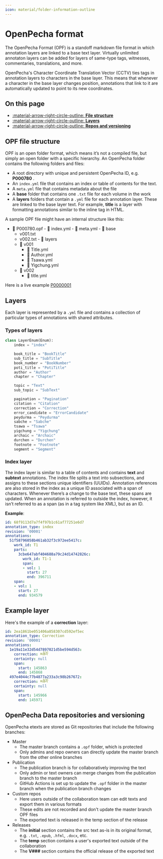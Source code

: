 ```yaml
---
icon: material/folder-information-outline
---
```


# OpenPecha format

The OpenPecha Format (OPF) is a standoff markdown file format in which annotation layers are linked to a base text layer. Virtually unlimited annotaton layers can be added for layers of same-type tags, witnesses, commentaries, translations, and more.

OpenPecha's Character Coordinate Translation Vector (CCTV) ties tags in annotation layers to characters in the base layer. This means that whenever a character in the base layer changes position, annotations that link to it are automatically updated to point to its new coordinates.

## On this page

<div class="grid cards" markdown>

- [:material-arrow-right-circle-outline: __File structure__](#opf-file-structure)
- [:material-arrow-right-circle-outline: __Layers__](#layers)
- [:material-arrow-right-circle-outline: __Repos and versioning__](#openpecha-data-repositories-and-versioning)

</div>

## OPF file structure
OPF is an open folder format, which means it’s not a compiled file, but simply an open folder with a specific hierarchy. An OpenPecha folder contains the following folders and files:

- A root directory with unique and persistent OpenPecha ID, e.g. **P000780** .
- An `index.yml` file that contains an index or table of contents for the text.
- A `meta.yml` file that contains metadata about the file
- A **base** folder that contains one `.txt` file for each volume in the work
- A **layers** folders that contain a `.yml` file for each annotation layer. These are linked to the base layer text. For example, **title** is a layer with formatting annotations similar to the <title></title> inline tag in HTML.

A sample OPF file might have an internal structure like this:

-    📁  P000780.opf
    - 📄 index.yml
    - 📄 meta.yml
    - 📁 base
        - v001.txt
        - v002.txt
    - 📁 layers
        - 📁 v001
            - 📄 Title.yml
            - 📄 Author.yml
            - 📄 Tsawa.yml
            - 📄 Yigchung.yml
        - 📁 v002
            - 📄 title.yml

Here is a live example [P0000001](https://github.com/OpenPecha/P000001/tree/master/P000001.opf)

## Layers

Each layer is represented by a `.yml` file and contains a collection of particular types of annotations with shared attributes.

### Types of layers

```python
class LayerEnum(Enum):
    index = "index"

    book_title = "BookTitle"
    sub_title = "SubTitle"
    book_number = "BookNumber"
    poti_title = "PotiTitle"
    author = "Author"
    chapter = "Chapter"

    topic = "Text"
    sub_topic = "SubText"

    pagination = "Pagination"
    citation = "Citation"
    correction = "Correction"
    error_candidate = "ErrorCandidate"
    peydurma = "Peydurma"
    sabche = "Sabche"
    tsawa = "Tsawa"
    yigchung = "Yigchung"
    archaic = "Archaic"
    durchen = "Durchen"
    footnote = "Footnote"
    segment = "Segment"
```

### Index layer

The index layer is similar to a table of contents and contains **text** and **subtext** annotations. The index file splits a text into subsections, and assigns to these sections unique identifiers (UUIDs). Annotation references are also stored in the index as a unique ID associated with a span of characters. Whenever there’s a change to the base text, these spans are updated. When an annotation is referred to outside the index, however, it isn’t referred to as a span (as in a tag system like XML), but as an ID.

**Example**:

```yaml
id: 68f9113d7a7f4f97b1c61af77251e6d7
annotation_type: index
revision: '00001'
annotations:
  51f58796058b461ab32f3c972ee5417c:
    work_id: T1
    parts:
      3cbe647abf404688a79c24d14742826c:
        work_id: T1-1
        span:
        - vol: 1
          start: 27
          end: 396711
    span:
    - vol: 1
      start: 27
      end: 934579
```

## Example layer

Here's the example of a **correction** layer:

```yaml
id: 2ea1861be051406a858307cd592ef5ec
annotation_type: Correction
revision: '00001'
annotations:
  1e19a11e32d54d7897021d5be594d563:
    correction: མཆིའོ་
    certainty: null
    span:
      start: 145863
      end: 145868
  497e4044c77b4877a233a3c98b267672:
    correction: མཆིའོ་
    certainty: null
    span:
      start: 145966
      end: 145971
```

## OpenPecha Data repositories and versioning

OpenPecha etexts are stored as Git repositories that include the following branches:

- Master
    - The master branch contains a `.opf` folder, which is protected
    - Only admins and repo owners can directly update the master branch from the other online branches
- Publication
    - The publication branch is for collaboratively improving the text
    - Only admin or text owners can merge changes from the publication branch to the master branch
    - GitHub Actions is set up to update the `.opf` folder in the master branch when the publication branch changes
- Custom repos
    - Here users outside of the collaboration team can edit texts and export them in various formats
    - These edits are not recorded and don't update the master branch OPF files
    - The exported text is released in the temp section of the release
- Releases
    - The **initial** section contains the src text as-is in its original format, e.g. `.txt`, `.epub`, `.hfml`, `.docx`, etc.
    - The **temp** section contains a user's exported text outside of the collaboration
    - The **V###** section contains the official release of the exported text
